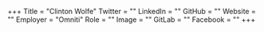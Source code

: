 +++
Title = "Clinton Wolfe"
Twitter = ""
LinkedIn = ""
GitHub = ""
Website = ""
Employer = "Omniti"
Role = ""
Image = ""
GitLab = ""
Facebook = ""
+++
